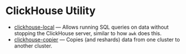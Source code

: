 # ClickHouse Utility

* [clickhouse-local](clickhouse-local.md#utils-clickhouse-local) — Allows running SQL queries on data without stopping the ClickHouse server, similar to how `awk` does this.
* [clickhouse-copier](clickhouse-copier.md#utils-clickhouse-copier) — Copies (and reshards) data from one cluster to another cluster.


